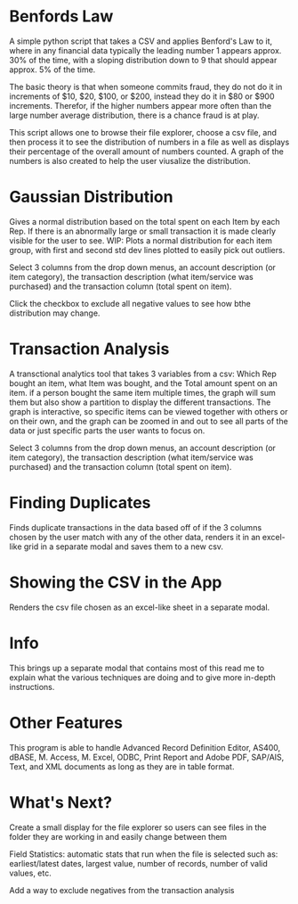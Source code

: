# Benfords Law

A simple python script that takes a CSV and applies Benford's Law to it, where in any financial data typically the leading number 1 appears approx. 30% of the time, with a sloping distribution down to 9 that should appear approx. 5% of the time. 

The basic theory is that when someone commits fraud, they do not do it in increments of $10, $20, $100, or $200, instead they do it in $80 or $900 increments. Therefor, if the higher numbers appear more often than the large number average distribution, there is a chance fraud is at play. 

This script allows one to browse their file explorer, choose a csv file, and then process it to see the distribution of numbers in a file as well as displays their percentage of the overall amount of numbers counted. 
A graph of the numbers is also created to help the user viusalize the distribution. 

# Gaussian Distribution

Gives a normal distribution based on the total spent on each Item by each Rep. If there is an abnormally large or small transaction it is made clearly visible for the user to see. WIP: Plots a normal distribution for each item group, with first and second std dev lines plotted to easily pick out outliers. 

Select 3 columns from the drop down menus, an account description (or item category), the transaction description (what item/service was purchased) and the transaction column (total spent on item). 

Click the checkbox to exclude all negative values to see how bthe distribution may change. 

# Transaction Analysis

A transctional analytics tool that takes 3 variables from a csv: Which Rep bought an item, what Item was bought, and the Total amount spent on an item. if a person bought the same item multiple times, the graph will sum them but also show a partition to display the different transactions. 
The graph is interactive, so specific items can be viewed together with others or on their own, and the graph can be zoomed in and out to see all parts of the data or just specific parts the user wants to focus on.

Select 3 columns from the drop down menus, an account description (or item category), the transaction description (what item/service was purchased) and the transaction column (total spent on item). 

# Finding Duplicates

Finds duplicate transactions in the data based off of if the 3 columns chosen by the user match with any of the other data, renders it in an excel-like grid in a separate modal and saves them to a new csv. 

# Showing the CSV in the App

Renders the csv file chosen as an excel-like sheet in a separate modal. 

# Info
This brings up a separate modal that contains most of this read me to explain what the various techniques are doing and to give more in-depth instructions. 

# Other Features
This program is able to handle Advanced Record Definition Editor, AS400, dBASE, M. Access, M. Excel, ODBC, Print Report and Adobe PDF, SAP/AIS, Text, and XML documents as long as they are in table format.

# What's Next?

Create a small display for the file explorer so users can see files in the folder they are working in and easily change between them

Field Statistics: automatic stats that run when the file is selected such as: earliest/latest dates, largest value, number of records, number of valid values, etc.

Add a way to exclude negatives from the transaction analysis

